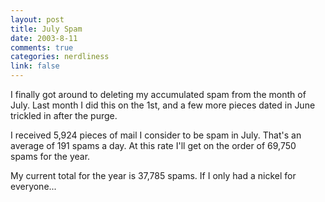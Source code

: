 ```yaml
--- 
layout: post
title: July Spam
date: 2003-8-11
comments: true
categories: nerdliness
link: false
---
```

I finally got around to deleting my accumulated spam from the month of July. Last month I did this on the 1st, and a few more pieces dated in June trickled in after the purge.

I received 5,924 pieces of mail I consider to be spam in July. That's an average of 191 spams a day. At this rate I'll get on the order of 69,750 spams for the year.

My current total for the year is 37,785 spams. If I only had a nickel for everyone...

